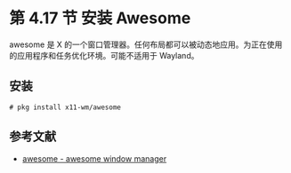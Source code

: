 # 第 4.17 节 安装 Awesome

awesome 是 X 的一个窗口管理器。任何布局都可以被动态地应用。为正在使用的应用程序和任务优化环境。可能不适用于 Wayland。

## 安装

```shell-session
# pkg install x11-wm/awesome
```

## 参考文献

- [awesome - awesome window	manager](https://www.freebsd.org/cgi/man.cgi?query=awesome(1)&sektion=&manpath=freebsd-release-ports)
